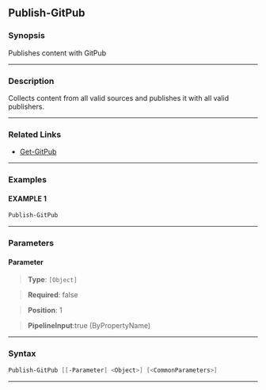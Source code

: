 
Publish-GitPub
--------------
### Synopsis
Publishes content with GitPub

---
### Description

Collects content from all valid sources and publishes it with all valid publishers.

---
### Related Links
* [Get-GitPub](Get-GitPub.md)



---
### Examples
#### EXAMPLE 1
```PowerShell
Publish-GitPub
```

---
### Parameters
#### **Parameter**

> **Type**: ```[Object]```

> **Required**: false

> **Position**: 1

> **PipelineInput**:true (ByPropertyName)



---
### Syntax
```PowerShell
Publish-GitPub [[-Parameter] <Object>] [<CommonParameters>]
```
---


